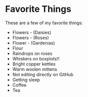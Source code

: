 # Favorite Things

These are a few of my favorite things:

- Flowers - (Daisies)
- Flowers - (Roses)
- Flower - (Gardenias)
- Flour
- Raindrops on roses
- Whiskers on boxplots!!
- Bright copper kettles
- Warm woolen mittens
- Not editing directly on GitHub
- Getting sleep
- Coffee
- Tea
